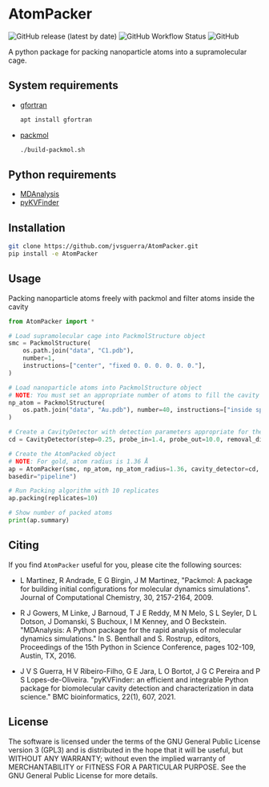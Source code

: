 # AtomPacker

![GitHub release (latest by date)](https://img.shields.io/github/v/release/jvsguerra/AtomPacker)
![GitHub Workflow Status](https://img.shields.io/github/actions/workflow/status/jvsguerra/AtomPacker/integration-testing.yml?label=testing)
![GitHub](https://img.shields.io/github/license/jvsguerra/AtomPacker)

A python package for packing nanoparticle atoms into a supramolecular cage.

## System requirements

- [gfortran](https://gcc.gnu.org/wiki/GFortran)

    ```bash
    apt install gfortran
    ```

- [packmol](http://m3g.iqm.unicamp.br/packmol/home.shtml)

    ```bash
    ./build-packmol.sh
    ```

## Python requirements

- [MDAnalysis](https://pypi.org/project/MDAnalysis)
- [pyKVFinder](https://pypi.org/project/pyKVFinder)

## Installation

```bash
git clone https://github.com/jvsguerra/AtomPacker.git
pip install -e AtomPacker
```

## Usage

Packing nanoparticle atoms freely with packmol and filter atoms inside the cavity

```python
from AtomPacker import *

# Load supramolecular cage into PackmolStructure object
smc = PackmolStructure(
    os.path.join("data", "C1.pdb"),
    number=1,
    instructions=["center", "fixed 0. 0. 0. 0. 0. 0."],
)

# Load nanoparticle atoms into PackmolStructure object
# NOTE: You must set an appropriate number of atoms to fill the cavity and define a sphere that contains the whole supramolecular cage
np_atom = PackmolStructure(
    os.path.join("data", "Au.pdb"), number=40, instructions=["inside sphere 0. 0. 0. 6."]
)

# Create a CavityDetector with detection parameters appropriate for the supramolecular cage
cd = CavityDetector(step=0.25, probe_in=1.4, probe_out=10.0, removal_distance=1.0, volume_cutoff=5.0, vdw=None)

# Create the AtomPacked object
# NOTE: For gold, atom radius is 1.36 Å
ap = AtomPacker(smc, np_atom, np_atom_radius=1.36, cavity_detector=cd,
basedir="pipeline")

# Run Packing algorithm with 10 replicates
ap.packing(replicates=10)

# Show number of packed atoms
print(ap.summary)
```

## Citing

If you find `AtomPacker` useful for you, please cite the following sources:

- L Martinez, R Andrade, E G Birgin, J M Martinez, "Packmol: A package for building initial configurations for molecular dynamics simulations". Journal of Computational Chemistry, 30, 2157-2164, 2009.

- R J Gowers, M Linke, J Barnoud, T J E Reddy, M N Melo, S L Seyler, D L Dotson, J Domanski, S Buchoux, I M Kenney, and O Beckstein. "MDAnalysis: A Python package for the rapid analysis of molecular dynamics simulations." In S. Benthall and S. Rostrup, editors, Proceedings of the 15th Python in Science Conference, pages 102-109, Austin, TX, 2016.

- J V S Guerra, H V Ribeiro-Filho, G E Jara, L O Bortot, J G C Pereira and P S Lopes-de-Oliveira. "pyKVFinder: an efficient and integrable Python package for biomolecular cavity detection and characterization in data science." BMC bioinformatics, 22(1), 607, 2021.

## License

The software is licensed under the terms of the GNU General Public License version 3 (GPL3) and is distributed in the hope that it will be useful, but WITHOUT ANY WARRANTY; without even the implied warranty of MERCHANTABILITY or FITNESS FOR A PARTICULAR PURPOSE. See the GNU General Public License for more details.
